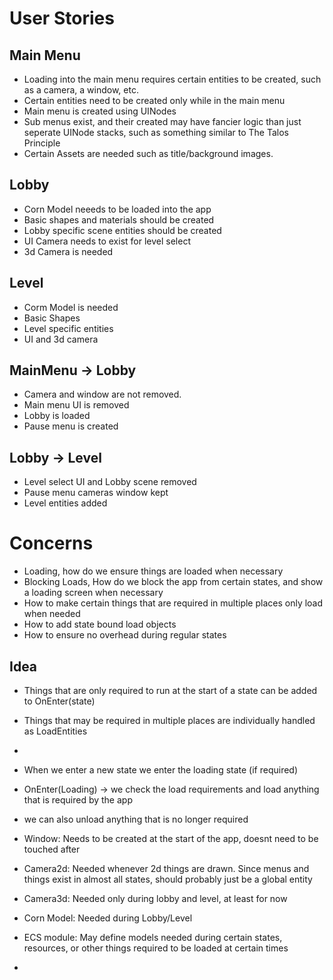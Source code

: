 # User Stories

## Main Menu
- Loading into the main menu requires certain entities to be created, such as a camera, a window, etc.
- Certain entities need to be created only while in the main menu
- Main menu is created using UINodes
- Sub menus exist, and their created may have fancier logic than just seperate UINode stacks, such as something similar to The Talos Principle
- Certain Assets are needed such as title/background images.
  
## Lobby
- Corn Model neeeds to be loaded into the app
- Basic shapes and materials should be created
- Lobby specific scene entities should be created
- UI Camera needs to exist for level select
- 3d Camera is needed
  
## Level
- Corm Model is needed
- Basic Shapes
- Level specific entities
- UI and 3d camera

## MainMenu -> Lobby
- Camera and window are not removed.
- Main menu UI is removed
- Lobby is loaded
- Pause menu is created

## Lobby -> Level
- Level select UI and Lobby scene removed
- Pause menu cameras window kept
- Level entities added

# Concerns
- Loading, how do we ensure things are loaded when necessary
- Blocking Loads, How do we block the app from certain states, and show a loading screen when necessary
- How to make certain things that are required in multiple places only load when needed
- How to add state bound load objects
- How to ensure no overhead during regular states

## Idea
- Things that are only required to run at the start of a state can be added to OnEnter(state)
- Things that may be required in multiple places are individually handled as LoadEntities
- 
- When we enter a new state we enter the loading state (if required)
- OnEnter(Loading) -> we check the load requirements and load anything that is required by the app
- we can also unload anything that is no longer required


- Window: Needs to be created at the start of the app, doesnt need to be touched after
- Camera2d: Needed whenever 2d things are drawn. Since menus and things exist in almost all states, should probably just be a global entity
- Camera3d: Needed only during lobby and level, at least for now
- Corn Model: Needed during Lobby/Level
- ECS module: May define models needed during certain states, resources, or other things required to be loaded at certain times
- 
